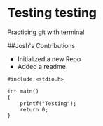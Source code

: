 # Testing testing
Practicing git with terminal

##Josh's Contributions
* Initialized a new Repo
* Added a readme

```
#include <stdio.h>

int main()
{
	printf("Testing");
	return 0;
}

```

